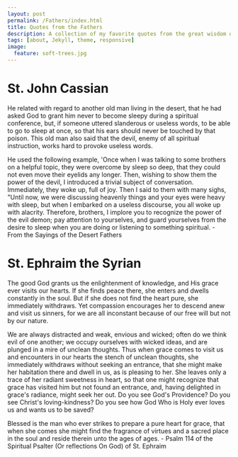 ```yaml
---
layout: post
permalink: /Fathers/index.html
title: Quotes from the Fathers
description: A collection of my favorite quotes from the great wisdom of the Church and Neptic Fathers both of the Patristic age and into today. I will continue to add to this as time passes.
tags: [about, Jekyll, theme, responsive]
image:
  feature: soft-trees.jpg
---
```


# **St. John Cassian**

He related with regard to another old man living in the desert, that he had asked God to grant him never to become sleepy during a spiritual conference, but, if someone uttered slanderous or useless words, to be able to go to sleep at once, so that his ears should never be touched by that poison. This old man also said that the devil, enemy of all spiritual instruction, works hard to provoke useless
words.

He used the following example, 'Once when I was talking
to some brothers on a helpful topic, they were overcome by sleep so deep, that they could not even move their eyelids any longer. Then, wishing to show them the power of the devil, I introduced a trivial subject of conversation. Immediately, they woke up, full of joy. Then I said to them with many sighs, "Until now, we were discussing heavenly things and your eyes were heavy with sleep, but when I embarked on a useless discourse, you all woke up with
alacrity. Therefore, brothers, I implore you to recognize the power of the evil demon; pay attention to yourselves, and guard yourselves from the desire to sleep when you are doing or listening to something spiritual. - From the Sayings of the Desert Fathers

# **St. Ephraim the Syrian**

The good God grants us the enlightenment of knowledge, and His grace ever visits our hearts. If she finds peace there, she enters and dwells constantly in the soul. But if she does not find the heart pure, she immediately withdraws. Yet compassion encourages her to descend anew and visit us sinners, for we are all inconstant because of our free will but not by our nature.

We are always distracted and weak, envious and wicked; often do we think evil of one another; we occupy ourselves with wicked ideas, and are plunged in a mire of unclean thoughts. Thus when grace comes to visit us and encounters in our hearts the stench of unclean thoughts, she immediately withdraws without seeking an entrance, that she might make her habitation there and dwell in us, as is pleasing to her. She leaves only a trace of her radiant sweetness in heart, so that one might recognize that grace has visited him but not found an entrance, and, having delighted in grace's radiance, might seek her out.
Do you see God's Providence? Do you see Christ's loving-kindness? Do you see how God Who is Holy ever loves us and wants us to be saved?

Blessed is the man who ever strikes to prepare a pure heart for grace, that when she comes she might find the fragrance of virtues and a sacred place in the soul and reside therein unto the ages of ages. - Psalm 114 of the Spiritual Psalter (Or reflections On God) of St. Ephraim
